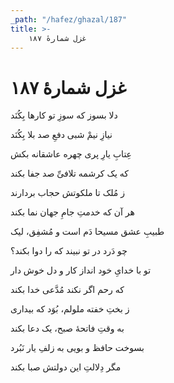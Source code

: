```yaml
---
_path: "/hafez/ghazal/187"
title: >-
    غزل شمارهٔ ۱۸۷
---
```

# غزل شمارهٔ ۱۸۷

<div class="b" id="bn1"><div class="m1"><p>دلا بسوز که سوزِ تو کارها بِکُنَد</p></div>
<div class="m2"><p>نیازِ نیمْ شبی دفعِ صد بلا بِکُنَد</p></div></div>
<div class="b" id="bn2"><div class="m1"><p>عِتابِ یارِ پری چهره عاشقانه بکش</p></div>
<div class="m2"><p>که یک کرشمه تلافیِّ صد جفا بکند</p></div></div>
<div class="b" id="bn3"><div class="m1"><p>ز مُلک تا ملکوتش حجاب بردارند</p></div>
<div class="m2"><p>هر آن که خدمتِ جامِ جهان نما بکند</p></div></div>
<div class="b" id="bn4"><div class="m1"><p>طبیبِ عشق مسیحا دَم است و مُشفِق، لیک</p></div>
<div class="m2"><p>چو دَرد در تو نبیند که را دوا بکند؟</p></div></div>
<div class="b" id="bn5"><div class="m1"><p>تو با خدایِ خود انداز کار و دل خوش دار</p></div>
<div class="m2"><p>که رحم اگر نکند مُدَّعی خدا بکند</p></div></div>
<div class="b" id="bn6"><div class="m1"><p>ز بختِ خفته ملولم، بُوَد که بیداری</p></div>
<div class="m2"><p>به وقتِ فاتحهٔ صبح، یک دعا بکند</p></div></div>
<div class="b" id="bn7"><div class="m1"><p>بسوخت حافظ و بویی به زلفِ یار نَبُرد</p></div>
<div class="m2"><p>مگر دِلالتِ این دولتش صبا بکند</p></div></div>
